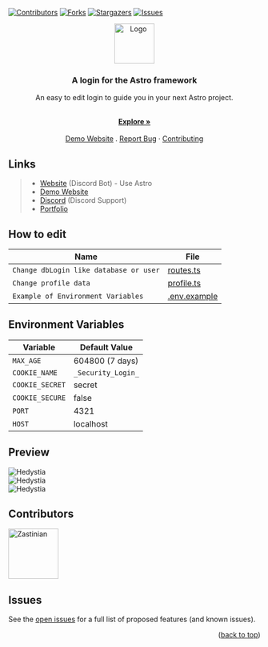 <a name="readme-top"></a>

[![Contributors][contributors-shield]][contributors-url]
[![Forks][forks-shield]][forks-url]
[![Stargazers][stars-shield]][stars-url]
[![Issues][issues-shield]][issues-url]

<div align="center">
  <a href="/">
    <img src="https://hedystia.com/img/Hedystia.png" alt="Logo" width="80" height="80">
  </a>

<h3 align="center">A login for the Astro framework</h3>

  <p align="center">
	<p>An easy to edit login to guide you in your next Astro project.</p>
    <br />
    <a href="/"><strong>Explore »</strong></a>
    <br />
    <br />
    <a href="https://astro-login.hedystia.com">Demo Website</a>
    .
    <a href="https://github.com/Zastinian/Astro-Login/issues/new">Report Bug</a>
    ·
    <a href="/.github/CONTRIBUTING.md">Contributing</a>
  </p>
</div>

## Links

> - [Website](https://hedystia.com/) (Discord Bot) - Use Astro
> - [Demo Website](https://astro-login.hedystia.com)
> - [Discord](https://hedystia.com/support) (Discord Support)
> - [Portfolio](https://zastinian.com/)

## How to edit

| Name                                   | File                                |
| -------------------------------------- | ----------------------------------- |
| `Change dbLogin like database or user` | [routes.ts](/src/utils/routes.ts)   |
| `Change profile data`                  | [profile.ts](/src/utils/profile.ts) |
| `Example of Environment Variables`     | [.env.example](/.env.example)       |

## Environment Variables

| Variable        | Default Value      |
| --------------- | ------------------ |
| `MAX_AGE`       | 604800 (7 days)    |
| `COOKIE_NAME`   | `_Security_Login_` |
| `COOKIE_SECRET` | secret             |
| `COOKIE_SECURE` | false              |
| `PORT`          | 4321               |
| `HOST`          | localhost          |

## Preview

<img alt="Hedystia" src="https://zastinian.com/img/portfolio/astro-login.webp">
<br />
<img alt="Hedystia" src="https://zastinian.com/img/portfolio/astro-login-error.webp">
<br />
<img alt="Hedystia" src="https://zastinian.com/img/portfolio/astro-login-after.webp">

## Contributors

<a href="https://github.com/Zastinian"><img src="https://github.com/Zastinian.png" width="100" height="100" alt="Zastinian" /></a>

## Issues

See the [open issues](https://github.com/Zastinian/Astro-Login/issues) for a full list of proposed features (and known issues).

<p align="right">(<a href="#readme-top">back to top</a>)</p>

[contributors-shield]: https://img.shields.io/github/contributors/Zastinian/Astro-Login.svg?style=for-the-badge
[contributors-url]: https://github.com/Zastinian/Astro-Login/graphs/contributors
[forks-shield]: https://img.shields.io/github/forks/Zastinian/Astro-Login.svg?style=for-the-badge
[forks-url]: https://github.com/Zastinian/Astro-Login/network/members
[stars-shield]: https://img.shields.io/github/stars/Zastinian/Astro-Login.svg?style=for-the-badge
[stars-url]: https://github.com/Zastinian/Astro-Login/stargazers
[issues-shield]: https://img.shields.io/github/issues/Zastinian/Astro-Login.svg?style=for-the-badge
[issues-url]: https://github.com/Zastinian/Astro-Login/issues
